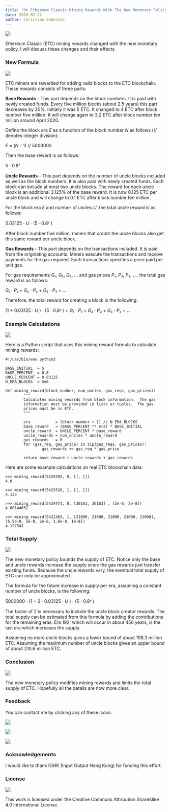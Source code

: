 ```yaml
---
title: "On Ethereum Classic Mining Rewards With The New Monetary Policy"
date: 2018-02-22
author: Christian Seberino
---
```


![](./1vFht2pfMD7lijWCGDpNEJA.png)

Ethereum Classic (ETC) mining rewards changed with the new monetary policy. I
will discuss these changes and their effects.

### New Formula

![](./194Fy4Fxt6Vtn24QMT78WrQ.jpeg)

ETC miners are rewarded for adding valid blocks to the ETC blockchain. These
rewards consists of three parts:

**Base Rewards** - This part depends on the block numbers. It is paid with newly
created funds. Every five million blocks (about 2.5 years) this part decreases
by 20%. Initially it was 5 ETC. It changed to 4 ETC after block number five
million. It will change again to 3.2 ETC after block number ten million around
April 2020.

Define the block era *E* as a function of the block number *N* as follows (//
denotes integer division):

*E* = (*N* - 1) // 5000000

Then the base reward is as follows:

5 ⋅ 0.8*ᴱ*

**Uncle Rewards** - This part depends on the number of uncle blocks included as
well as the block numbers. It is also paid with newly created funds. Each block
can include at most two uncle blocks. The reward for each uncle block is an
additional 3.125% of the base reward. It is now 0.125 ETC per uncle block and
will change to 0.1 ETC after block number ten million.

For the block era *E* and number of uncles *U*, the total uncle reward is as
follows:

0.03125 ⋅ *U* ⋅ (5 ⋅ 0.8*ᴱ* )

After block number five million, miners that *create* the uncle blocks also get
this same reward per uncle block.

**Gas Rewards** - This part depends on the transactions included. It is paid
from the originating accounts. Miners execute the transactions and receive
payments for the gas required. Each transactions specifies a price paid per unit
gas.

For gas requirements *G*₁, *G*₂, *G*₃, … and gas prices *P*₁, *P*₂, *P*₃, …, the
total gas reward is as follows:

*G*₁ ⋅ *P*₁ + *G*₂ ⋅ *P*₂ + *G*₃ ⋅ *P*₃ + …

Therefore, the total reward for creating a block is the following:

(1 + 0.03125 ⋅ *U* ) ⋅ (5 ⋅ 0.8*ᴱ* ) + *G*₁ ⋅ *P*₁ + *G*₂ ⋅ *P*₂ + *G*₃ ⋅
*P*₃ + …

### Example Calculations

![](./1CBy2Wk7IbkpmUgDkOwAceg.jpeg)

Here is a Python script that uses this mining reward formula to calculate mining
rewards:

    #!/usr/bin/env python3

    BASE_INITIAL  = 5
    BASE_PERCENT  = 0.8
    UNCLE_PERCENT = 0.03125
    N_ERA_BLOCKS  = 5e6

    def mining_reward(block_number, num_uncles, gas_reqs, gas_prices):
            """
            Calculates mining rewards from block information.  The gas
            information must be provided in lists or tuples.  The gas
            prices must be in ETC.
            """

            era           = (block_number + 1) // N_ERA_BLOCKS
            base_reward   = (BASE_PERCENT ** era) * BASE_INITIAL
            uncle_reward  = UNCLE_PERCENT * base_reward
            uncle_rewards = num_uncles * uncle_reward
            gas_rewards   = 0
            for (gas_req, gas_price) in zip(gas_reqs, gas_prices):
                    gas_rewards += gas_req * gas_price

            return base_reward + uncle_rewards + gas_rewards

Here are some example calculations on real ETC blockchain data:

    >>> mining_reward(5425392, 0, [], [])
    4.0

    >>> mining_reward(5423326, 1, [], [])
    4.125

    >>> mining_reward(5424471, 0, [36163, 36163] , [2e-8, 2e-8])
    4.00144652

    >>> mining_reward(5421363, 1, [21000, 21000, 21000, 21000, 21000], [5.5e-8, 2e-8, 2e-8, 1.6e-8, 1e-8])
    4.127541

### Total Supply

![](./1CI_LeLWUYbgI4AuYp3mj6A.png)

The new monetary policy bounds the supply of ETC. Notice only the base and uncle
rewards increase the supply since the gas rewards just transfer existing funds.
Because the uncle rewards vary, the eventual total supply of ETC can only be
approximated.

The formula for the future increase in supply per era, assuming a constant
number of uncle blocks, is the following:

5000000 ⋅ (1 + 2 ⋅ 0.03125 ⋅ *U* ) ⋅ (5 ⋅ 0.8*ᴱ* )

The factor of 2 is necessary to include the uncle block creator rewards. The
total supply can be estimated from this formula by adding the contributions for
the remaining eras. Era 192, which will occur in about 456 years, is the last
era which increases the supply.

Assuming no more uncle blocks gives a lower bound of about 198.3 million ETC.
Assuming the maximum number of uncle blocks gives an upper bound of about 210.6
million ETC.

### Conclusion

![](./18EYoI0_aQoGf6OCPsLK_GQ.jpeg)

The new monetary policy modifies mining rewards and limits the total supply of
ETC. Hopefully all the details are now more clear.

### Feedback

You can contact me by clicking any of these icons:

![](./0eoFC6QOWZ--bCngK.png)

![](./0i3CwTFEKUnKYHMf0.png)

![](./0HQj6HSHxE7pkIBjk.png)

### Acknowledgements

I would like to thank IOHK (Input Output Hong Kong) for funding this effort.

### License

![](./0hocpUZXBcjzNJeQ2.png)

This work is licensed under the Creative Commons Attribution ShareAlike 4.0
International License.
